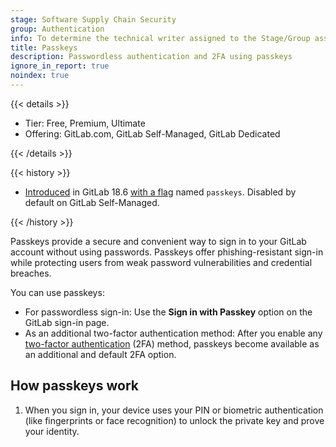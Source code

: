 ```yaml
---
stage: Software Supply Chain Security
group: Authentication
info: To determine the technical writer assigned to the Stage/Group associated with this page, see https://handbook.gitlab.com/handbook/product/ux/technical-writing/#assignments
title: Passkeys
description: Passwordless authentication and 2FA using passkeys
ignore_in_report: true
noindex: true
---
```


{{< details >}}

- Tier: Free, Premium, Ultimate
- Offering: GitLab.com, GitLab Self-Managed, GitLab Dedicated

{{< /details >}}

{{< history >}}

- [Introduced](https://gitlab.com/gitlab-org/gitlab/-/merge_requests/206407) in GitLab 18.6
  [with a flag](../administration/feature_flags/_index.md) named `passkeys`.
  Disabled by default on GitLab Self-Managed.

{{< /history >}}

Passkeys provide a secure and convenient way to sign in to your GitLab account without using
passwords. Passkeys offer phishing-resistant sign-in while protecting users from weak password
vulnerabilities and credential breaches.

You can use passkeys:

- For passwordless sign-in: Use the **Sign in with Passkey** option on the GitLab sign-in page.
- As an additional two-factor authentication method: After you enable any 
[two-factor authentication](../user/profile/account/two_factor_authentication.md) (2FA) method,
passkeys become available as an additional and default 2FA option.

## How passkeys work

1. When you sign in, your device uses your PIN or biometric authentication (like fingerprints or face
   recognition) to unlock the private key and prove your identity.
